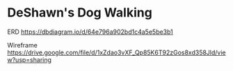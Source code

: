 # DeShawn's Dog Walking
ERD  https://dbdiagram.io/d/64e796a902bd1c4a5e5be3b1

Wireframe  https://drive.google.com/file/d/1xZdao3vXF_Qp85K6T92zGos8xd358Jld/view?usp=sharing
